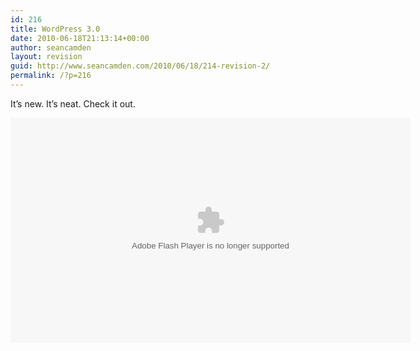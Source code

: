```yaml
---
id: 216
title: WordPress 3.0
date: 2010-06-18T21:13:14+00:00
author: seancamden
layout: revision
guid: http://www.seancamden.com/2010/06/18/214-revision-2/
permalink: /?p=216
---
```

It&#8217;s new. It&#8217;s neat. Check it out.
  


<embed src="http://v.wordpress.com/wp-content/plugins/video/flvplayer.swf?ver=1.21" type="application/x-shockwave-flash" width="640" height="360" wmode="transparent" seamlesstabbing="true" allowfullscreen="true" allowscriptaccess="always" overstretch="true" flashvars="guid=BQtfIEY1&width=640&height=360&locksize=no&dynamicseek=false&qc_publisherId=p-18-mFEk4J448M" title="Introducing WordPress 3.0 &quot;Thelonious&quot;">
</embed>
